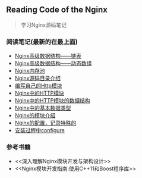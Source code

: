 ## Reading Code of the Nginx

> 学习Nginx源码笔记


### 阅读笔记(最新的在最上面)

* [Nginx高级数据结构——链表](notes/20190411_ngx_list_t.md)
* [Nginx高级数据结构——动态数组](notes/20190409_ngx_array_t.md)
* [Nginx内存池](notes/20190409_ngx_pool_t.md)
* [Nginx源码目录介绍](notes/20190408_nginx_src_struct.md)
* [编写自己的Http模块](notes/20190408_nginx_http_module_dev.md)
* [Nginx中的HTTP模块](notes/20190222_nginx_http_module.md)
* [Nginx中的HTTP模块的数据结构](notes/20190214_nginx_module_struct.md)
* [Nginx中的基本数据类型](notes/20190212_nginx_base_data_struct.md)
* [Nginx的模块介绍](notes/20190201_nginx_modules.md)
* [Nginx的配置，记录特殊的](notes/20190201_nginx_conf.md)
* [安装过程中configure](notes/20190131_configure.md)


### 参考书籍

* <<深入理解Nginx模块开发与架构设计>>
* <<Nginx模块开发指南:使用C++11和Boost程序库>>
